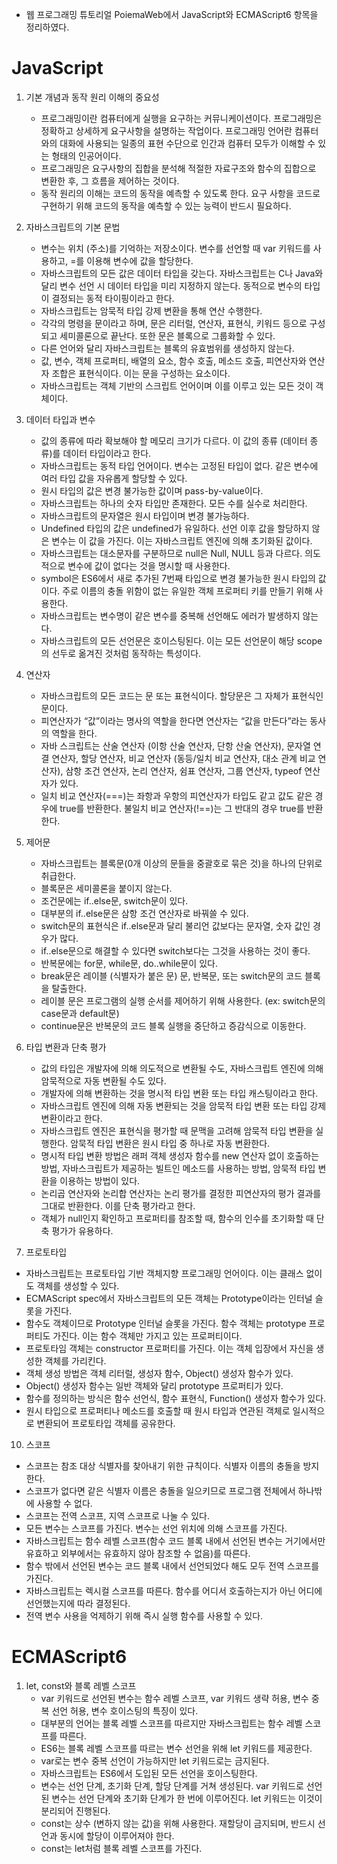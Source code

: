 * 웹 프로그래밍 튜토리얼 PoiemaWeb에서 JavaScript와 ECMAScript6 항목을 정리하였다.

# JavaScript

1. 기본 개념과 동작 원리 이해의 중요성
   - 프로그래밍이란 컴퓨터에게 실행을 요구하는 커뮤니케이션이다. 프로그래밍은 정확하고 상세하게 요구사항을 설명하는 작업이다. 프로그래밍 언어란 컴퓨터와의 대화에 사용되는 일종의 표현 수단으로 인간과 컴퓨터 모두가 이해할 수 있는 형태의 인공어이다.
   - 프로그래밍은 요구사항의 집합을 분석해 적절한 자료구조와 함수의 집합으로 변환한 후, 그 흐름을 제어하는 것이다.
   - 동작 원리의 이해는 코드의 동작을 예측할 수 있도록 한다. 요구 사항을 코드로 구현하기 위해 코드의 동작을 예측할 수 있는 능력이 반드시 필요하다.

5. 자바스크립트의 기본 문법
   - 변수는 위치 (주소)를 기억하는 저장소이다. 변수를 선언할 때 var 키워드를 사용하고, =를 이용해 변수에 값을 할당한다.
   - 자바스크립트의 모든 값은 데이터 타입을 갖는다. 자바스크립트는 C나 Java와 달리 변수 선언 시 데이터 타입을 미리 지정하지 않는다. 동적으로 변수의 타입이 결정되는 동적 타이핑이라고 한다.
   - 자바스크립트는 암묵적 타입 강제 변환을 통해 연산 수행한다.
   - 각각의 명령을 문이라고 하며, 문은 리터럴, 연산자, 표현식, 키워드 등으로 구성되고 세미콜론으로 끝난다. 또한 문은 블록으로 그룹화할 수 있다.
   - 다른 언어와 달리 자바스크립트는 블록의 유효범위를 생성하지 않는다.
   - 값, 변수, 객체 프로퍼티, 배열의 요소, 함수 호출, 메소드 호출, 피연산자와 연산자 조합은 표현식이다. 이는 문을 구성하는 요소이다. 
   - 자바스크립트는 객체 기반의 스크립트 언어이며 이를 이루고 있는 모든 것이 객체이다. 

6. 데이터 타입과 변수
   - 값의 종류에 따라 확보해야 할 메모리 크기가 다르다. 이 값의 종류 (데이터 종류)를 데이터 타입이라고 한다.
   - 자바스크립트는 동적 타입 언어이다. 변수는 고정된 타입이 없다. 같은 변수에 여러 타입 값을 자유롭게 할당할 수 있다.
   - 원시 타입의 값은 변경 불가능한 값이며 pass-by-value이다.
   - 자바스크립트는 하나의 숫자 타입만 존재한다. 모든 수를 실수로 처리한다.
   - 자바스크립트의 문자열은 원시 타입이며 변경 불가능하다.
   - Undefined 타입의 값은 undefined가 유일하다. 선언 이후 값을 할당하지 않은 변수는 이 값을 가진다. 이는 자바스크립트 엔진에 의해 초기화된 값이다.
   - 자바스크립트는 대소문자를 구분하므로 null은 Null, NULL 등과 다르다. 의도적으로 변수에 값이 없다는 것을 명시할 때 사용한다.
   - symbol은 ES6에서 새로 추가된 7번째 타입으로 변경 불가능한 원시 타입의 값이다. 주로 이름의 충돌 위함이 없는 유일한 객체 프로퍼티 키를 만들기 위해 사용한다.
   - 자바스크립트는 변수명이 같은 변수를 중복해 선언해도 에러가 발생하지 않는다. 
   - 자바스크립트의 모든 선언문은 호이스팅된다. 이는 모든 선언문이 해당 scope의 선두로 옮겨진 것처럼 동작하는 특성이다.

7. 연산자
   - 자바스크립트의 모든 코드는 문 또는 표현식이다. 할당문은 그 자체가 표현식인 문이다.
   - 피연산자가 “값”이라는 명사의 역할을 한다면 연산자는 “값을 만든다”라는 동사의 역할을 한다.
   - 자바 스크립트는 산술 연산자 (이항 산술 연산자, 단항 산술 연산자), 문자열 연결 연산자, 할당 연산자, 비교 연산자 (동등/일치 비교 연산자, 대소 관계 비교 연산자), 삼항 조건 연산자, 논리 연산자, 쉼표 연산자, 그룹 연산자, typeof 연산자가 있다.
   - 일치 비교 연산자(===)는 좌항과 우항의 피연산자가 타입도 같고 값도 같은 경우에 true를 반환한다. 불일치 비교 연산자(!==)는 그 반대의 경우 true를 반환한다.

8. 제어문
   - 자바스크립트는 블록문(0개 이상의 문들을 중괄호로 묶은 것)을 하나의 단위로 취급한다.
   - 블록문은 세미콜론을 붙이지 않는다.
   - 조건문에는 if..else문, switch문이 있다.
   - 대부분의 if..else문은 삼항 조건 연산자로 바꿔쓸 수 있다.
   - switch문의 표현식은 if..else문과 달리 불리언 값보다는 문자열, 숫자 값인 경우가 많다.
   - if..else문으로 해결할 수 있다면 switch보다는 그것을 사용하는 것이 좋다.
   - 반복문에는 for문, while문, do..while문이 있다.
   - break문은 레이블 (식별자가 붙은 문) 문, 반복문, 또는 switch문의 코드 블록을 탈출한다.
   - 레이블 문은 프로그램의 실행 순서를 제어하기 위해 사용한다. (ex: switch문의 case문과 default문)
   - continue문은 반복문의 코드 블록 실행을 중단하고 증감식으로 이동한다.

9. 타입 변환과 단축 평가
   - 값의 타입은 개발자에 의해 의도적으로 변환될 수도, 자바스크립트 엔진에 의해 암묵적으로 자동 변환될 수도 있다.
   - 개발자에 의해 변환하는 것을 명시적 타입 변환 또는 타입 캐스팅이라고 한다.
   - 자바스크립트 엔진에 의해 자동 변환되는 것을 암묵적 타입 변환 또는 타입 강제 변환이라고 한다.
   - 자바스크립트 엔진은 표현식을 평가할 때 문맥을 고려해 암묵적 타입 변환을 실행한다. 암묵적 타입 변환은 원시 타입 중 하나로 자동 변환한다.
   - 명시적 타입 변환 방법은 래퍼 객체 생성자 함수를 new 연산자 없이 호출하는 방법, 자바스크립트가 제공하는 빌트인 메소드를 사용하는 방법, 암묵적 타입 변환을 이용하는 방법이 있다.
   - 논리곱 연산자와 논리합 연산자는 논리 평가를 결정한 피연산자의 평가 결과를 그대로 반환한다. 이를 단축 평가라고 한다.
   - 객체가 null인지 확인하고 프로퍼티를 참조할 때, 함수의 인수를 초기화할 때 단축 평가가 유용하다.

14. 프로토타입
   - 자바스크립트는 프로토타입 기반 객체지향 프로그래밍 언어이다. 이는 클래스 없이도 객체를 생성할 수 있다.
   - ECMAScript spec에서 자바스크립트의 모든 객체는 Prototype이라는 인터널 슬롯을 가진다.
   - 함수도 객체이므로 Prototype 인터널 슬롯을 가진다. 함수 객체는 prototype 프로퍼티도 가진다. 이는 함수 객체만 가지고 있는 프로퍼티이다.
   - 프로토타임 객체는 constructor 프로퍼티를 가진다. 이는 객체 입장에서 자신을 생성한 객체를 가리킨다.
   - 객체 생성 방법은 객체 리터럴, 생성자 함수, Object() 생성자 함수가 있다.
   - Object() 생성자 함수는 일반 객체와 달리 prototype 프로퍼티가 있다.
   - 함수를 정의하는 방식은 함수 선언식, 함수 표현식, Function() 생성자 함수가 있다.
   - 원시 타입으로 프로퍼티나 메소드를 호출할 때 원시 타입과 연관된 객체로 일시적으로 변환되어 프로토타입 객체를 공유한다.

10. 스코프
   - 스코프는 참조 대상 식별자를 찾아내기 위한 규칙이다. 식별자 이름의 충돌을 방지한다.
   - 스코프가 없다면 같은 식별자 이름은 충돌을 일으키므로 프로그램 전체에서 하나밖에 사용할 수 없다.
   - 스코프는 전역 스코프, 지역 스코프로 나눌 수 있다.
   - 모든 변수는 스코프를 가진다. 변수는 선언 위치에 의해 스코프를 가진다.
   - 자바스크립트는 함수 레벨 스코프(함수 코드 블록 내에서 선언된 변수는 거기에서만 유효하고 외부에서는 유효하지 않아 참조할 수 없음)를 따른다.
   - 함수 밖에서 선언된 변수는 코드 블록 내에서 선언되었다 해도 모두 전역 스코프를 가진다.
   - 자바스크립트는 렉시컬 스코프를 따른다. 함수를 어디서 호출하는지가 아닌 어디에 선언했는지에 따라 결정된다.
   - 전역 변수 사용을 억제하기 위해 즉시 실행 함수를 사용할 수 있다.

# ECMAScript6

1. let, const와 블록 레벨 스코프
   - var 키워드로 선언된 변수는 함수 레벨 스코프, var 키워드 생략 허용, 변수 중복 선언 허용, 변수 호이스팅의 특징이 있다.
   - 대부분의 언어는 블록 레벨 스코프를 따르지만 자바스크립트는 함수 레벨 스코프를 따른다.
   - ES6는 블록 레벨 스코프를 따르는 변수 선언을 위해 let 키워드를 제공한다.
   - var로는 변수 중복 선언이 가능하지만 let 키워드로는 금지된다.
   - 자바스크립트는 ES6에서 도입된 모든 선언을 호이스팅한다.
   - 변수는 선언 단계, 초기화 단계, 할당 단계를 거쳐 생성된다. var 키워드로 선언된 변수는 선언 단계와 초기화 단계가 한 번에 이루어진다. let 키워드는 이것이 분리되어 진행된다.
   - const는 상수 (변하지 않는 값)을 위해 사용한다. 재할당이 금지되며, 반드시 선언과 동시에 할당이 이루어져야 한다.
   - const는 let처럼 블록 레벨 스코프를 가진다.
